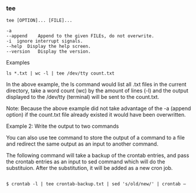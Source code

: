 ### tee


```
tee [OPTION]... [FILE]...

-a
--append	Append to the given FILEs, do not overwrite.
-i	ignore interrupt signals.
--help	Display the help screen.
--version	Display the version.
```

Examples

```
ls *.txt | wc -l | tee /dev/tty count.txt
```

In the above example, the ls command would list all .txt files in the current directory, take a word count (wc) by the amount of lines (-l) and the output displayed to the /dev/tty (terminal) will be sent to the count.txt.

Note: Because the above example did not take advantage of the -a (append option) if the count.txt file already existed it would have been overwritten.


Example 2: Write the output to two commands

You can also use tee command to store the output of a command to a file and redirect the same output as an input to another command.

The following command will take a backup of the crontab entries, and pass the crontab entries as an input to sed command which will do the substituion. After the substitution, it will be added as a new cron job.

```

$ crontab -l | tee crontab-backup.txt | sed 's/old/new/' | crontab –

```
